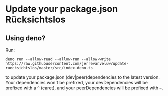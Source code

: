 # Update your package.json Rücksichtslos
## Using deno?
Run:
```shell
deno run --allow-read --allow-run --allow-write https://raw.githubusercontent.com/jerrevanveluw/update-ruecksichtslos/master/src/index.deno.ts
```
to update your package.json (dev|peer)dependencies to the latest version.
Your dependencies won't be prefixed, your devDependencies will be prefixed with
a `^` (caret), and your peerDependencies will be prefixed with `~`. 
